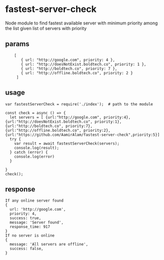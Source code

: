 # fastest-server-check
Node module to find fastest available server with minimum priority among the list given list of servers with priority

## params
```
    [ 
       { url: "http://google.com", priority: 4 }, 
       { url: "http://doesNotExist.boldtech.co", priority: 1 }, 
       { url: "http://boldtech.co", priority: 7 }, 
       { url: "http://offline.boldtech.co", priority: 2 } 
     ]
```

## usage

```
var fastestServerCheck = require('./index');  # path to the module

const check = async () => {
  let servers = [ {url:"http://google.com", priority:4}, {url:"http://doesNotExist.boldtech.co", priority:1},{url:"http://boldtech.co", priority:7},{url:"http://offline.boldtech.co", priority:2},{url:"https://github.com/AamirAlam/fastest-server-check",priority:5}]
  try {
    var result = await fastestServerCheck(servers);
    console.log(result);  
  } catch (error) {
    console.log(error)
  }
  
}
check();
```

## response
```
If any online server found
{
  url: 'http://google.com',
  priority: 4,
  success: true,
  message: 'Server found',
  response_time: 917
}
If no server is online
{
  message: 'All servers are offline',
  success: false,
}
```
